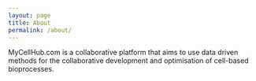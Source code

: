 ```yaml
---
layout: page
title: About
permalink: /about/
---
```


MyCellHub.com is a collaborative platform that aims to use data driven methods for the collaborative development and optimisation of cell-based bioprocesses.